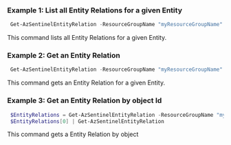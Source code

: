 ### Example 1: List all Entity Relations for a given Entity 
```powershell
 Get-AzSentinelEntityRelation -ResourceGroupName "myResourceGroupName" -workspaceName "myWorkspaceName" -EntityId "myEntityId"
```

This command lists all Entity Relations for a given Entity.

### Example 2: Get an Entity Relation
```powershell
 Get-AzSentinelEntityRelation -ResourceGroupName "myResourceGroupName" -workspaceName "myWorkspaceName" -EntityId "myEntityId" -RelationName "myEntityRelationId"
```

This command gets an Entity Relation for a given Entity.

### Example 3: Get an Entity Relation by object Id
```powershell
 $EntityRelations = Get-AzSentinelEntityRelation -ResourceGroupName "myResourceGroupName" -workspaceName "myWorkspaceName" -EntityId "myEntityId"
 $EntityRelations[0] | Get-AzSentinelEntityRelation
```

This command gets a Entity Relation by object